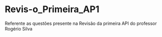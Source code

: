 # Revis-o_Primeira_AP1
Referente as questões presente na Revisão da primeira API do professor Rogério Silva

